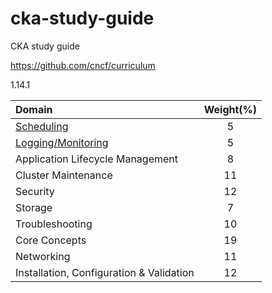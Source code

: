 # cka-study-guide
CKA study guide

https://github.com/cncf/curriculum

1.14.1

| Domain                                   | Weight(%) |
|:---------------------------------------- |:---------:|
| [Scheduling][1]                          | 5         |
| [Logging/Monitoring][2]                  | 5         |
| Application Lifecycle Management         | 8         |
| Cluster Maintenance                      | 11        |
| Security                                 | 12        |
| Storage                                  | 7         |
| Troubleshooting                          | 10        |
| Core Concepts                            | 19        |
| Networking                               | 11        |
| Installation, Configuration & Validation | 12        |

[1]: scheduling.md
[2]: logging-monitoring.md
